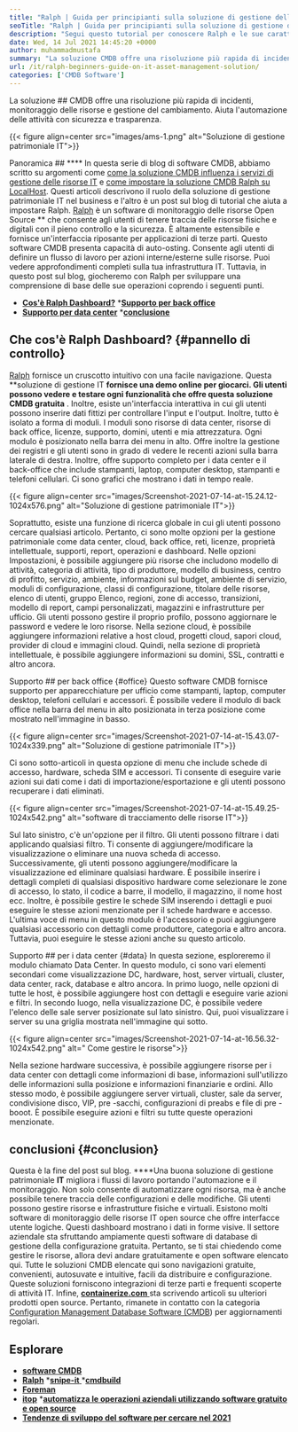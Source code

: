 ```yaml
---
title: "Ralph | Guida per principianti sulla soluzione di gestione delle risorse IT" 
seoTitle: "Ralph | Guida per principianti sulla soluzione di gestione delle risorse IT" 
description: "Segui questo tutorial per conoscere Ralph e le sue caratteristiche. Ralph è una soluzione di gestione patrimoniale IT open source che offre API REST, tracciamento delle risorse e altro ancora." 
date: Wed, 14 Jul 2021 14:45:20 +0000
author: muhammadmustafa
summary: "La soluzione CMDB offre una risoluzione più rapida di incidenti, monitoraggio delle attività e gestione del cambiamento. Aiuta l'automazione delle attività con sicurezza e trasparenza." 
url: /it/ralph-beginners-guide-on-it-asset-management-solution/
categories: ['CMDB Software']
---
```


La soluzione ## CMDB offre una risoluzione più rapida di incidenti, monitoraggio delle risorse e gestione del cambiamento. Aiuta l'automazione delle attività con sicurezza e trasparenza.

{{< figure align=center src="images/ams-1.png" alt="Soluzione di gestione patrimoniale IT">}}


Panoramica ## **** 
In questa serie di blog di software CMDB, abbiamo scritto su argomenti come [come la soluzione CMDB influenza i servizi di gestione delle risorse IT][1] e [come impostare la soluzione CMDB Ralph su LocalHost][2]. Questi articoli descrivono il ruolo della soluzione di gestione patrimoniale IT nel business e l'altro è un post sul blog di tutorial che aiuta a impostare Ralph. [Ralph][3] è un software di monitoraggio delle risorse Open Source ** che consente agli utenti di tenere traccia delle risorse fisiche e digitali con il pieno controllo e la sicurezza. È altamente estensibile e fornisce un'interfaccia riposante per applicazioni di terze parti. Questo software CMDB presenta capacità di auto-osting. Consente agli utenti di definire un flusso di lavoro per azioni interne/esterne sulle risorse. Puoi vedere approfondimenti completi sulla tua infrastruttura IT. Tuttavia, in questo post sul blog, giocheremo con Ralph per sviluppare una comprensione di base delle sue operazioni coprendo i seguenti punti.
  * **[Cos'è Ralph Dashboard?][4]**
  *[**Supporto per back office** ][5]
  * **[Supporto per data center][6]**
  *[**conclusione** ][7]

## Che cos'è Ralph Dashboard?   {#pannello di controllo}
[Ralph][3] fornisce un cruscotto intuitivo con una facile navigazione. Questa **soluzione di gestione IT  **fornisce una demo online per giocarci. Gli utenti possono vedere e testare ogni funzionalità che offre questa soluzione CMDB gratuita**  . Inoltre, esiste un'interfaccia interattiva in cui gli utenti possono inserire dati fittizi per controllare l'input e l'output. Inoltre, tutto è isolato a forma di moduli. I moduli sono risorse di data center, risorse di back office, licenze, supporto, domini, utenti e mia attrezzatura. Ogni modulo è posizionato nella barra dei menu in alto. Offre inoltre la gestione dei registri e gli utenti sono in grado di vedere le recenti azioni sulla barra laterale di destra. Inoltre, offre supporto completo per i data center e il back-office che include stampanti, laptop, computer desktop, stampanti e telefoni cellulari. Ci sono grafici che mostrano i dati in tempo reale.

{{< figure align=center src="images/Screenshot-2021-07-14-at-15.24.12-1024x576.png" alt="Soluzione di gestione patrimoniale IT">}}

Soprattutto, esiste una funzione di ricerca globale in cui gli utenti possono cercare qualsiasi articolo. Pertanto, ci sono molte opzioni per la gestione patrimoniale come data center, cloud, back office, reti, licenze, proprietà intellettuale, supporti, report, operazioni e dashboard. Nelle opzioni Impostazioni, è possibile aggiungere più risorse che includono modello di attività, categoria di attività, tipo di produttore, modello di business, centro di profitto, servizio, ambiente, informazioni sul budget, ambiente di servizio, moduli di configurazione, classi di configurazione, titolare delle risorse, elenco di utenti, gruppo Elenco, regioni, zone di accesso, transizioni, modello di report, campi personalizzati, magazzini e infrastrutture per ufficio. Gli utenti possono gestire il proprio profilo, possono aggiornare le password e vedere le loro risorse. Nella sezione cloud, è possibile aggiungere informazioni relative a host cloud, progetti cloud, sapori cloud, provider di cloud e immagini cloud. Quindi, nella sezione di proprietà intellettuale, è possibile aggiungere informazioni su domini, SSL, contratti e altro ancora.

Supporto ## per back office  {#office}
Questo software CMDB fornisce supporto per apparecchiature per ufficio come stampanti, laptop, computer desktop, telefoni cellulari e accessori. È possibile vedere il modulo di back office nella barra del menu in alto posizionata in terza posizione come mostrato nell'immagine in basso.

{{< figure align=center src="images/Screenshot-2021-07-14-at-15.43.07-1024x339.png" alt="Soluzione di gestione patrimoniale IT">}}

Ci sono sotto-articoli in questa opzione di menu che include schede di accesso, hardware, scheda SIM e accessori. Ti consente di eseguire varie azioni sui dati come i dati di importazione/esportazione e gli utenti possono recuperare i dati eliminati.

{{< figure align=center src="images/Screenshot-2021-07-14-at-15.49.25-1024x542.png" alt="software di tracciamento delle risorse IT">}}

Sul lato sinistro, c'è un'opzione per il filtro. Gli utenti possono filtrare i dati applicando qualsiasi filtro. Ti consente di aggiungere/modificare la visualizzazione o eliminare una nuova scheda di accesso. Successivamente, gli utenti possono aggiungere/modificare la visualizzazione ed eliminare qualsiasi hardware. È possibile inserire i dettagli completi di qualsiasi dispositivo hardware come selezionare le zone di accesso, lo stato, il codice a barre, il modello, il magazzino, il nome host ecc. Inoltre, è possibile gestire le schede SIM inserendo i dettagli e puoi eseguire le stesse azioni menzionate per il schede hardware e accesso. L'ultima voce di menu in questo modulo è l'accessorio e puoi aggiungere qualsiasi accessorio con dettagli come produttore, categoria e altro ancora. Tuttavia, puoi eseguire le stesse azioni anche su questo articolo.

Supporto ## per i data center  {#data}
In questa sezione, esploreremo il modulo chiamato Data Center. In questo modulo, ci sono vari elementi secondari come visualizzazione DC, hardware, host, server virtuali, cluster, data center, rack, database e altro ancora. In primo luogo, nelle opzioni di tutte le host, è possibile aggiungere host con dettagli e eseguire varie azioni e filtri. In secondo luogo, nella visualizzazione DC, è possibile vedere l'elenco delle sale server posizionate sul lato sinistro. Qui, puoi visualizzare i server su una griglia mostrata nell'immagine qui sotto.

{{< figure align=center src="images/Screenshot-2021-07-14-at-16.56.32-1024x542.png" alt=" Come gestire le risorse">}}

Nella sezione hardware successiva, è possibile aggiungere risorse per i data center con dettagli come informazioni di base, informazioni sull'utilizzo delle informazioni sulla posizione e informazioni finanziarie e ordini. Allo stesso modo, è possibile aggiungere server virtuali, cluster, sale da server, condivisione disco, VIP, pre -sacchi, configurazioni di preabs e file di pre -booot. È possibile eseguire azioni e filtri su tutte queste operazioni menzionate.

## conclusioni   {#conclusion}
Questa è la fine del post sul blog. ****Una buona soluzione di gestione patrimoniale  **IT**   migliora i flussi di lavoro portando l'automazione e il monitoraggio. Non solo consente di automatizzare ogni risorsa, ma è anche possibile tenere traccia delle configurazioni e delle modifiche. Gli utenti possono gestire risorse e infrastrutture fisiche e virtuali. Esistono molti software di monitoraggio delle risorse IT open source che offre interfacce utente logiche. Questi dashboard mostrano i dati in forme visive. Il settore aziendale sta sfruttando ampiamente questi software di database di gestione della configurazione gratuita. Pertanto, se ti stai chiedendo come gestire le risorse, allora devi andare gratuitamente e open software elencato qui. Tutte le soluzioni CMDB elencate qui sono navigazioni gratuite, convenienti, autosuvate e intuitive, facili da distribuire e configurazione. Queste soluzioni forniscono integrazioni di terze parti e frequenti scoperte di attività IT.
Infine, [**containerize.com** ][8] sta scrivendo articoli su ulteriori prodotti open source. Pertanto, rimanete in contatto con la categoria [Configuration Management Database Software (CMDB][9]) per aggiornamenti regolari.

## Esplorare
  * **[software CMDB][9]**
  * **[Ralph][3]**
  *[**snipe-it** ][10]
  *[**cmdbuild** ][11]
  * **[Foreman][12]**
  * **[itop][13]**
  *[**automatizza le operazioni aziendali utilizzando software gratuito e open source** ][14]
  * **[Tendenze di sviluppo del software per cercare nel 2021][15]**

  
[1]: https://blog.containerize.com/cmdb-software/how-cmdb-solution-influences-it-asset-management-services/
[2]: https://blog.containerize.com/cmdb-software/how-to-set-up-cmdb-solution-ralph-on-localhost/
[3]: https://products.containerize.com/cmdb-software/ralph/
[4]: #dashboard
[5]: #office
[6]: #data
[7]: #Conclusion
[8]: https://www.containerize.com/
[9]: https://products.containerize.com/cmdb-software/
[10]: https://products.containerize.com/cmdb-software/snipe-it/
[11]: https://products.containerize.com/cmdb-software/cmdbuild/
[12]: https://products.containerize.com/cmdb-software/foreman/
[13]: https://products.containerize.com/cmdb-software/itop/
[14]: https://blog.containerize.com/blogging/automate-business-operations-using-open-source-software/
[15]: https://blog.containerize.com/blockchain-platforms/software-development-trends-to-look-out-for-in-2021/
